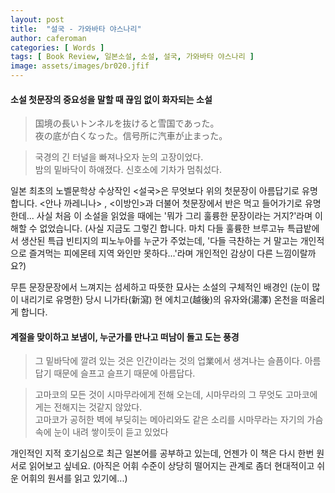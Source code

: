 ```yaml
---
layout: post
title:  "설국 - 가와바타 야스나리"
author: caferoman
categories: [ Words ]
tags: [ Book Review, 일본소설, 소설, 설국, 가와바타 야스나리 ]
image: assets/images/br020.jfif
---
```

#### 소설 첫문장의 중요성을 말할 때 끊임 없이 화자되는 소설

> 国境の長いトンネルを抜けると雪国であった。  
夜の底が白くなった。信号所に汽車が止まった。

> 국경의 긴 터널을 빠져나오자 눈의 고장이었다.   
밤의 밑바닥이 하얘졌다. 신호소에 기차가 멈춰섰다.

일본 최초의 노벨문학상 수상작인 <설국>은 무엇보다 위의 첫문장이 아름답기로 유명합니다.
<안나 까레니나> , <이방인>과 더불어 첫문장에서 반은 먹고 들어가기로 유명한데... 사실 처음 이 소설을 읽었을 때에는 '뭐가 그리 훌륭한 문장이라는 거지?'라며 이해할 수 없었습니다.
(사실 지금도 그렇긴 합니다. 마치 다들 훌륭한 브루고뉴 특급밭에서 생산된 특급 빈티지의 피노누아를 누군가 주었는데, '다들 극찬하는 거 말고는 개인적으로 즐겨먹는 피에몬테 지역 와인만 못하다...'라며 개인적인 감상이 다른 느낌이랄까요?)

무튼 문장문장에서 느껴지는 섬세하고 따뜻한 묘사는 소설의 구체적인 배경인 (눈이 많이 내리기로 유명한) 당시 니가타(新瀉) 현 에치고(越後)의 유자와(湯澤) 온천을 떠올리게 합니다.

#### 계절을 맞이하고 보냄이, 누군가를 만나고 떠남이 돌고 도는 풍경

> 그 밑바닥에 깔려 있는 것은 인간이라는 것의 업業에서 생겨나는 슬픔이다. 아름답기 때문에 슬프고 슬프기 때문에 아름답다.

> 고마코의 모든 것이 시마무라에게 전해 오는데, 시마무라의 그 무엇도 고마코에게는 전해지는 것같지 않았다.   
고마코가 공허한 벽에 부딪히는 메아리와도 같은 소리를 시마무라는 자기의 가슴 속에 눈이 내려 쌓이듯이 듣고 있었다

개인적인 지적 호기심으로 최근 일본어를 공부하고 있는데, 언젠가 이 책은 다시 한번 원서로 읽어보고 싶네요.
(아직은 어휘 수준이 상당히 떨어지는 관계로 좀더 현대적이고 쉬운 어휘의 원서를 읽고 있기에...)
